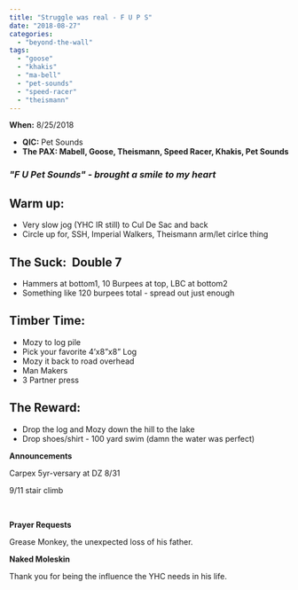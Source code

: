 ```yaml
---
title: "Struggle was real - F U P S"
date: "2018-08-27"
categories: 
  - "beyond-the-wall"
tags: 
  - "goose"
  - "khakis"
  - "ma-bell"
  - "pet-sounds"
  - "speed-racer"
  - "theismann"
---
```


**When:** 8/25/2018

- **QIC:** Pet Sounds
- **The PAX: Mabell, Goose, Theismann, Speed Racer, Khakis, Pet Sounds**

### _**"F U Pet Sounds" - brought a smile to my heart**_

## **Warm up:**

- Very slow jog (YHC IR still) to Cul De Sac and back
- Circle up for, SSH, Imperial Walkers, Theismann arm/let cirlce thing

## **The Suck:  Double 7**

- Hammers at bottom1, 10 Burpees at top, LBC at bottom2
- Something like 120 burpees total - spread out just enough

## **Timber Time:**

- Mozy to log pile
- Pick your favorite 4’x8”x8” Log
- Mozy it back to road overhead
- Man Makers
- 3 Partner press

## **The Reward:**

- Drop the log and Mozy down the hill to the lake
- Drop shoes/shirt - 100 yard swim (damn the water was perfect)

**Announcements**

Carpex 5yr-versary at DZ 8/31

9/11 stair climb

 

**Prayer Requests**

Grease Monkey, the unexpected loss of his father.  

**Naked Moleskin**

Thank you for being the influence the YHC needs in his life.
